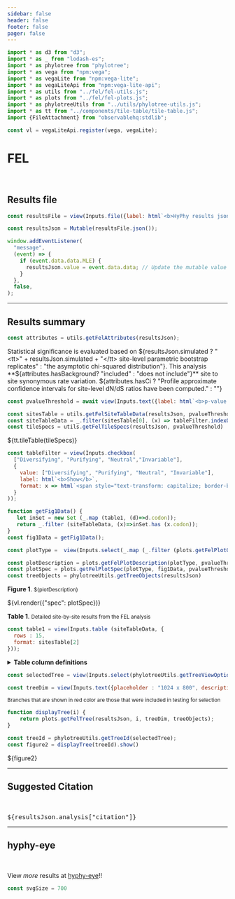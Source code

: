 ```yaml
---
sidebar: false
header: false
footer: false
pager: false
---
```


```js
import * as d3 from "d3";
import * as _ from "lodash-es";
import * as phylotree from "phylotree";
import * as vega from "npm:vega";
import * as vegaLite from "npm:vega-lite";
import * as vegaLiteApi from "npm:vega-lite-api";
import * as utils from "../fel/fel-utils.js";
import * as plots from "../fel/fel-plots.js";
import * as phylotreeUtils from "../utils/phylotree-utils.js";
import * as tt from "../components/tile-table/tile-table.js";
import {FileAttachment} from "observablehq:stdlib";
```

```js
const vl = vegaLiteApi.register(vega, vegaLite);
```

# FEL
<br>

## Results file

```js
const resultsFile = view(Inputs.file({label: html`<b>HyPhy results json:</b>`, accept: ".json", required: true}));
```

```js
const resultsJson = Mutable(resultsFile.json());
```

```js
window.addEventListener(
  "message",
  (event) => {
    if (event.data.data.MLE) {
      resultsJson.value = event.data.data; // Update the mutable value
    }
  },
  false,
);
```
<hr>

## Results summary

```js
const attributes = utils.getFelAttributes(resultsJson);
```

Statistical significance is evaluated based on  ${resultsJson.simulated  ? "<tt>" + resultsJson.simulated + "</tt> site-level parametric bootstrap replicates"  : "the asymptotic chi-squared distribution"}. This analysis **${attributes.hasBackground? "included" : "does not include"}** site to site synonymous rate variation. ${attributes.hasCi ? "Profile approximate confidence intervals for site-level dN/dS ratios have been computed." : ""}


```js
const pvalueThreshold = await view(Inputs.text({label: html`<b>p-value threshold</b>`, value: "0.1", submit: "Update"}));
```

```js
const sitesTable = utils.getFelSiteTableData(resultsJson, pvalueThreshold);
const siteTableData = _.filter(sitesTable[0], (x) => tableFilter.indexOf(x.class) >= 0);
const tileSpecs = utils.getFelTileSpecs(resultsJson, pvalueThreshold)
```

<div>${tt.tileTable(tileSpecs)}</div>

```js
const tableFilter = view(Inputs.checkbox(
  ["Diversifying", "Purifying", "Neutral","Invariable"], 
  {
    value: ["Diversifying", "Purifying", "Neutral", "Invariable"], 
    label: html`<b>Show</b>`, 
    format: x => html`<span style="text-transform: capitalize; border-bottom: solid 2px ${plots.COLORS[x]}; margin-bottom: -2px;">${x}`
  }
));
```

```js
function getFig1Data() {
   let inSet = new Set (_.map (table1, (d)=>d.codon));
   return _.filter (siteTableData, (x)=>inSet.has (x.codon));
}
const fig1Data = getFig1Data();
```

```js
const plotType =  view(Inputs.select(_.map (_.filter (plots.getFelPlotOptions(attributes.hasPasmt), (d)=>d[1](resultsJson)), d=>d[0]),{label: html`<b>Plot type</b>`}))
```

```js
const plotDescription = plots.getFelPlotDescription(plotType, pvalueThreshold)
const plotSpec = plots.getFelPlotSpec(plotType, fig1Data, pvalueThreshold, attributes.hasPasmt)
const treeObjects = phylotreeUtils.getTreeObjects(resultsJson)
```

**Figure 1**. <small>${plotDescription}</small>
<div>${vl.render({"spec": plotSpec})}</div>

**Table 1**. <small>Detailed site-by-site results from the FEL analysis</small>

```js
const table1 = view(Inputs.table (siteTableData, {
  rows : 15,
  format: sitesTable[2]
}));
```

<details>
  <summary><b>Table column definitions</b></small></summary>
  <small><dl>
    ${_.map (sitesTable[1], (d)=>html`<dt><tt>${d[0]}</tt></dt><dd>${d[1]}</dd>`)}
  </dl></small>
</details>

```js
const selectedTree = view(Inputs.select(phylotreeUtils.getTreeViewOptions(resultsJson, treeObjects, {includeCodons: false}),{label: html`<b>View tree for </b>`}))
```

```js
const treeDim = view(Inputs.text({placeholder : "1024 x 800", description: "Tree dimension (height x width in pixels), leave blank to auto-scale", submit: "Resize"}));
```

<small>Branches that are shown in <span style = 'color: redbrick'>red color</span> are those that were included in testing for selection</small>

```js
function displayTree(i) {
    return plots.getFelTree(resultsJson, i, treeDim, treeObjects);
}

const treeId = phylotreeUtils.getTreeId(selectedTree);
const figure2 = displayTree(treeId).show()
```
<link rel=stylesheet href='https://cdn.jsdelivr.net/npm/phylotree@0.1/phylotree.css'>
<div id="tree_container">${figure2}</div>

<hr>

## Suggested Citation

<br>
<p><tt>${resultsJson.analysis["citation"]}</tt></p>

<hr>

## hyphy-eye

<br>

View _more_ results at [hyphy-eye](/)!!

```js
const svgSize = 700